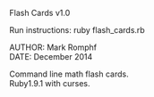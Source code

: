 Flash Cards v1.0

Run instructions:
ruby flash\_cards.rb <operation> <difficulty>

AUTHOR: Mark Romphf  
DATE: December 2014

Command line math flash cards.  
Ruby1.9.1 with curses.
